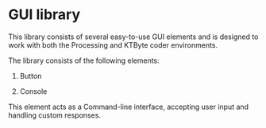 # GUI library

This library consists of several easy-to-use GUI elements and is designed to work with both the Processing and KTByte coder environments.

The library consists of the following elements:

1) Button

2) Console

This element acts as a Command-line interface, accepting user input and handling custom responses. 